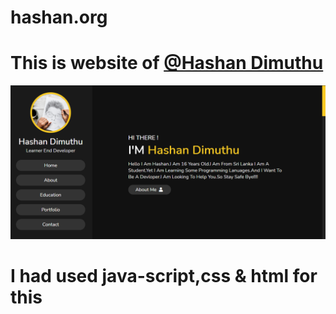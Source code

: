 # hashan.org

# This is website of <a href="https://github.com/HashanDimuthu">@Hashan Dimuthu</a>

<a href="https://hashandimuthu.github.io/hashan.org/"><img src="https://raw.githubusercontent.com/HashanDimuthu/hashan.org/main/web.png"></a>

# I had used java-script,css & html for this
